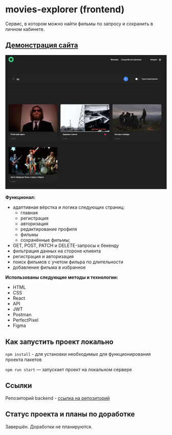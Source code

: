 # movies-explorer (frontend)

Сервис, в котором можно найти фильмы по запросу и сохранить в личном кабинете.

## [Демонстрация сайта](https://gato.nomoredomains.rocks)

![Превью проекта](./src/images/movies.jpg)

**Функционал:** 
- адаптивная вёрстка и логика следующих страниц:
    * главная
    * регистрация
    * авторизация
    * редактирование профиля
    * фильмы
    * сохранённые фильмы;
- GET, POST, PATCH и DELETE-запросы к бекенду
- фильтрация данных на стороне клиента
- регистрация и авторизация
- поиск фильмов с учетом фильра по длительности
- добавление фильма в избранное

**Использованы следующие методы и технологии:**
  - HTML
  - CSS
  - React
  - API
  - JWT
  - Postman
  - PerfectPixel
  - Figma

## Как запустить проект локально

`npm install` - для установки необходимых для функционирования проекта пакетов

`npm run start` — запускает проект на локальном сервере

## Ссылки

Репозиторий backend - [ссылка на репозиторий](https://github.com/8Gato8/movies-explorer-api)

## Статус проекта и планы по доработке
Завершён. Доработки не планируются.
